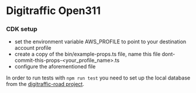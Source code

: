 # Digitraffic Open311

### CDK setup
* set the environment variable AWS_PROFILE to point to your destination account profile
* create a copy of the bin/example-props.ts file, name this file dont-commit-this-props-<your_profile_name>.ts
* configure the aforementioned file

In order to run tests with `npm run test` you need to set up the local database from the [digitraffic-road project](https://github.com/tmfg/digitraffic-road).